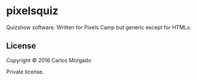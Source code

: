 # pixelsquiz

Quizshow software.
Written for Pixels Camp but generic except for HTMLs.

## License

Copyright © 2016 Carlos Morgado

Private license.


